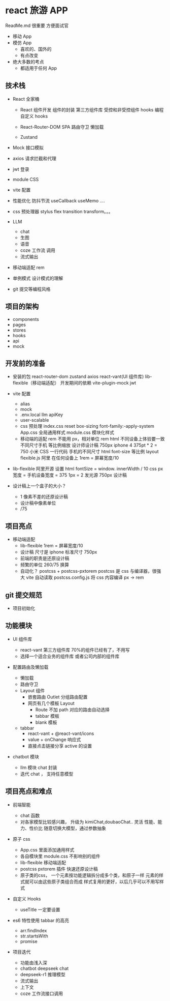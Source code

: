 # react 旅游 APP

ReadMe.md 很重要 方便面试官

- 移动 App
- 模仿 App
  - 喜欢的、国外的
  - 有点改变
- 绝大多数的考点
  - 都适用于任何 App

## 技术栈

- React 全家桶

  - React 组件开发
    组件的封装
    第三方组件库
    受控和非受控组件
    hooks 编程 自定义 hooks

  - React-Router-DOM
    SPA
    路由守卫
    懒加载
  - Zustand

- Mock 接口模拟
- axios 请求拦截和代理
- jwt 登录
- module CSS
- vite 配置
- 性能优化
  防抖节流
  useCallback useMemo ....
- css 预处理器 stylus
  flex transition transform。。。
- LLM
  - chat
  - 生图
  - 语音
  - coze 工作流 调用
  - 流式输出
- 移动端适配
  rem
- 单例模式 设计模式的理解
- git 提交等编程风格

## 项目的架构

- components
- pages
- stores
- hooks
- api
- mock

## 开发前的准备

- 安装的包
  react-router-dom zustand axios
  react-vant(UI 组件库) lib-flexible（移动端适配）
  开发期间的依赖
  vite-plugin-mock jwt

- vite 配置
  - alias
  - mock
  - .env.local
    llm apiKey
  - user-scalable
  - css 预处理
    index.css reset
    box-sizing font-family:-apply-system
    App.css 全局通用样式
    module.css 模块化样式
  - 移动端的适配 rem
    不能用 px，相对单位 rem html
    不同设备上体验要一致
    不同尺寸手机 等比例缩放
    设计师设计稿 750px iphone 4 375pt \* 2 = 750
    小米
    CSS 一行代码 手机的不同尺寸 html font-size 等比例
    layout
    flexible.js 阿里 在任何设备上
    1rem = 屏幕宽度/10
- lib-flexible
  阿里开源
  设置 html fontSize = window.
  innerWidth / 10
  css px 宽度 = 手机设备宽度 = 375
  1px = 2 发光源
  750px 设计稿

- 设计稿上一个盒子的大小？
  - 1 像素不差的还原设计稿
  - 设计稿中像素单位
  - /75

## 项目亮点

- 移动端适配
  - lib-flexible 1rem = 屏幕宽度/10
  - 设计稿 尺寸是 iphone 标准尺寸 750px
  - 前端的职责是还原设计稿
  - 频繁的单位 260/75 换算
  - 自动化？
    postcss + postcss-pxtorem
    postcss 是 css 与编译器，很强大
    vite 自动读取 postcss.config.js 将 css 内容编译
    px -> rem

## git 提交规范

- 项目初始化

## 功能模块

- UI 组件库
  - react-vant 第三方组件库 70%的组件已经有了，不用写
  - 选择一个适合业务的组件库 或者公司内部的组件库
- 配置路由及懒加载

  - 懒加载
  - 路由守卫
  - Layout 组件
    - 嵌套路由 Outlet 分组路由配置
    - 网页有几个模板 Layout
      - Route 不加 path 对应的路由自动选择
      - tabbar 模板
      - blank 模板
  - tabbar
    - react-vant + @react-vant/icons
    - value + onChange 响应式
    - 直接点击链接分享 active 的设置

- chatbot 模块
  - llm 模块 chat 封装
  - 迭代 chat ， 支持任意模型

## 项目亮点和难点

- 前端智能

  - chat 函数
  - 对各家模型比较感兴趣， 升级为 kimiChat,doubaoChat.. 灵活
    性能、能力、性价比
    随意切换大模型，通过参数抽象

- 原子 css
  - App.css 里面添加通用样式
  - 各自模块里 module.css 不影响别的组件
  - lib-flexible 移动端适配
  - postcss pxtorem 插件 快速还原设计稿
  - 原子类的css，
    一个元素按功能逻辑拆分成多个类，和原子一样
    元素的样式就可以由这些原子类组合而成
    样式复用的更好，以后几乎可以不用写样式
- 自定义 Hooks

  - useTitle
    一定要设置

- es6 特性使用
  tabbar 的高亮

  - arr.findIndex
  - str.startsWith
  - promise

- 项目迭代
  - 功能由浅入深
  - chatbot deepseek chat
  - deepseek-r1 推理模型
  - 流式输出
  - 上下文
  - coze 工作流接口调用
